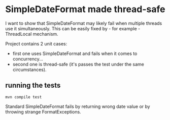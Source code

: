# SimpleDateFormat made thread-safe

I want to show that SimpleDateFormat may likely fail when multiple threads use it simultaneously.
This can be easily fixed by - for example - ThreadLocal mechanism.

Project contains 2 unit cases:
- first one uses SimpleDateFormat and fails when it comes to concurrency...
- second one is thread-safe (it's passes the test under the same circumstances).

## running the tests
`mvn compile test`

Standard SimpleDateFormat fails by returning wrong date value or by throwing strange FormatExceptions.